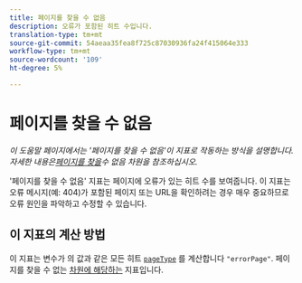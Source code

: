 ```yaml
---
title: 페이지를 찾을 수 없음
description: 오류가 포함된 히트 수입니다.
translation-type: tm+mt
source-git-commit: 54aeaa35fea8f725c87030936fa24f415064e333
workflow-type: tm+mt
source-wordcount: '109'
ht-degree: 5%

---
```



# 페이지를 찾을 수 없음

*이 도움말 페이지에서는 &#39;페이지를 찾을 수 없음&#39;이 지표로 작동하는 방식을 설명합니다. 자세한 내용은[페이지를 찾을](../dimensions/pages-not-found.md)수 없음 차원을 참조하십시오.*

&#39;페이지를 찾을 수 없음&#39; 지표는 페이지에 오류가 있는 히트 수를 보여줍니다. 이 지표는 오류 메시지(예: 404)가 포함된 페이지 또는 URL을 확인하려는 경우 매우 중요하므로 오류 원인을 파악하고 수정할 수 있습니다.

## 이 지표의 계산 방법

이 지표는 변수가 의 값과 같은 모든 히트 [`pageType`](/help/implement/vars/page-vars/pagetype.md) 를 계산합니다 `"errorPage"`. 페이지를 찾을 수 없는 [차원에 해당하는](../dimensions/pages-not-found.md) 지표입니다.
